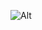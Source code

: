 ![Alt](https://repobeats.axiom.co/api/embed/1eb21a1c465419d3bf039b3d254841f7f645388c.svg "Repobeats analytics image")
